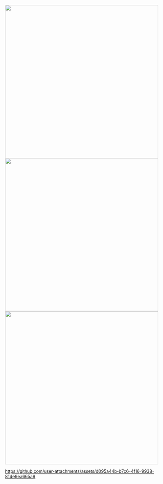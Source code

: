 
<img src="https://github.com/user-attachments/assets/70e9751c-458f-4ec2-9f57-7b71e905cdf1" height=500px> 
<img src="https://github.com/user-attachments/assets/22d7e448-9176-4dfe-8804-1c33c95f3028" height=500px> 
<img src="https://github.com/user-attachments/assets/b12c1bd6-b53e-42ff-85a4-da559a1eedc0" height=500px> 


https://github.com/user-attachments/assets/d095a44b-b7c6-4f16-9938-814e9ea665a9

